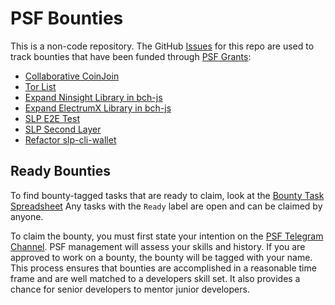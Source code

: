# PSF Bounties
This is a non-code repository. The GitHub [Issues](https://github.com/Permissionless-Software-Foundation/bounties/issues) for this repo are used to track bounties that have been funded through [PSF Grants](https://psfoundation.cash/grants/):

- [Collaborative CoinJoin](https://github.com/Permissionless-Software-Foundation/bounties/issues/2)
- [Tor List](https://github.com/Permissionless-Software-Foundation/bounties/issues/1)
- [Expand Ninsight Library in bch-js](https://github.com/Permissionless-Software-Foundation/bounties/issues/3)
- [Expand ElectrumX Library in bch-js](https://github.com/Permissionless-Software-Foundation/bounties/issues/4)
- [SLP E2E Test](https://github.com/Permissionless-Software-Foundation/bounties/issues/6)
- [SLP Second Layer](https://github.com/Permissionless-Software-Foundation/bounties/issues/5)
- [Refactor slp-cli-wallet](https://github.com/Permissionless-Software-Foundation/bounties/issues/7)

## Ready Bounties
To find bounty-tagged tasks that are ready to claim, look at the [Bounty Task Spreadsheet](./bounties.csv) Any tasks with the `Ready` label are open and can be claimed by anyone.

To claim the bounty, you must first state your intention on the [PSF Telegram Channel](https://t.me/permissionless_software). PSF management will assess your skills and history. If you are approved to work on a bounty, the bounty will be tagged with your name. This process ensures that bounties are accomplished in a reasonable time frame and are well matched to a developers skill set. It also provides a chance for senior developers to mentor junior developers.

